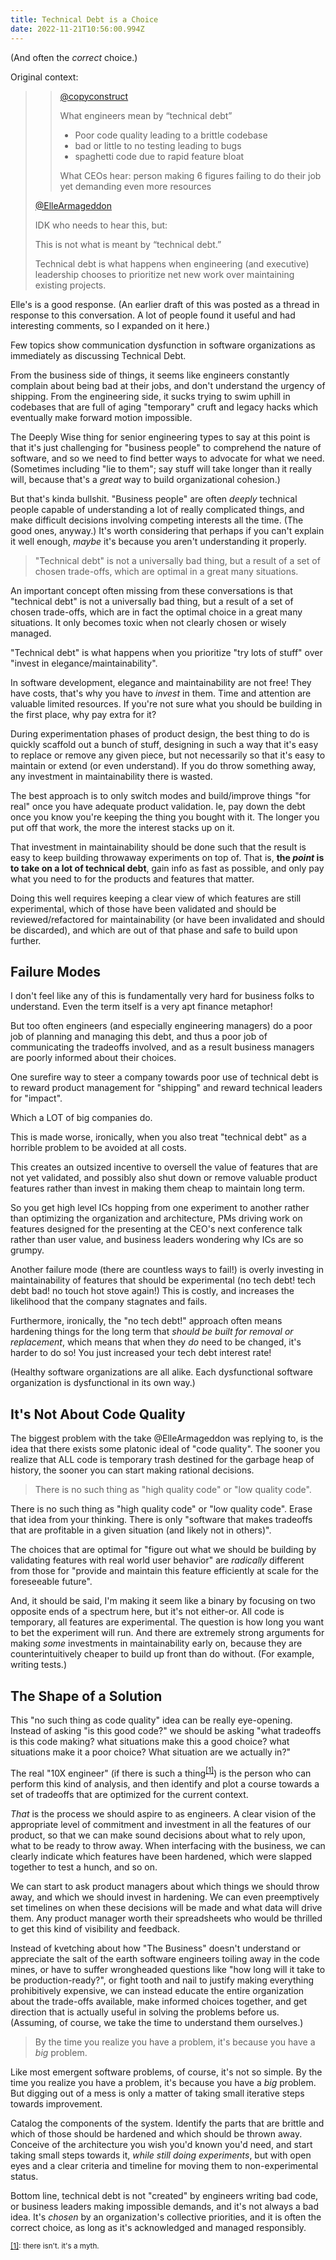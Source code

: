 ```yaml
---
title: Technical Debt is a Choice
date: 2022-11-21T10:56:00.994Z
---
```


(And often the _correct_ choice.)

Original context:

> > [@copyconstruct](https://twitter.com/copyconstruct/status/1592527230978387968)
> >
> > What engineers mean by “technical debt”
> >
> > - Poor code quality leading to a brittle codebase
> > - bad or little to no testing leading to bugs
> > - spaghetti code due to rapid feature bloat
> >
> > What CEOs hear: person making 6 figures failing to do their
> > job yet demanding even more resources
>
> [@ElleArmageddon](https://twitter.com/ElleArmageddon/status/1592885383477723137)
>
> IDK who needs to hear this, but:
>
> This is not what is meant by “technical debt.”
>
> Technical debt is what happens when engineering (and executive)
> leadership chooses to prioritize net new work over maintaining
> existing projects.

Elle's is a good response. (An earlier draft of this was posted
as a thread in response to this conversation. A lot of people
found it useful and had interesting comments, so I expanded on it
here.)

Few topics show communication dysfunction in software
organizations as immediately as discussing Technical Debt.

From the business side of things, it seems like engineers
constantly complain about being bad at their jobs, and don't
understand the urgency of shipping. From the engineering side,
it sucks trying to swim uphill in codebases that are full of
aging "temporary" cruft and legacy hacks which eventually make
forward motion impossible.

The Deeply Wise thing for senior engineering types to say at this
point is that it's just challenging for "business people" to
comprehend the nature of software, and so we need to find better
ways to advocate for what we need. (Sometimes including "lie to
them"; say stuff will take longer than it really will, because
that's a _great_ way to build organizational cohesion.)

But that's kinda bullshit. "Business people" are often _deeply_
technical people capable of understanding a lot of really
complicated things, and make difficult decisions involving
competing interests all the time. (The good ones, anyway.) It's
worth considering that perhaps if you can't explain it well
enough, _maybe_ it's because you aren't understanding it
properly.

<blockquote class="pullquote left"><p>"Technical debt" is not a
universally bad thing, but a result of a set of chosen
trade-offs, which are optimal in a great many
situations.</p></blockquote>

An important concept often missing from these conversations is
that "technical debt" is not a universally bad thing, but a
result of a set of chosen trade-offs, which are in fact the
optimal choice in a great many situations. It only becomes toxic
when not clearly chosen or wisely managed.

"Technical debt" is what happens when you prioritize "try lots of
stuff" over "invest in elegance/maintainability".

In software development, elegance and maintainability are not
free! They have costs, that's why you have to _invest_ in them.
Time and attention are valuable limited resources. If you're not
sure what you should be building in the first place, why pay
extra for it?

During experimentation phases of product design, the best thing
to do is quickly scaffold out a bunch of stuff, designing in such
a way that it's easy to replace or remove any given piece, but
not necessarily so that it's easy to maintain or extend (or even
understand). If you do throw something away, any investment in
maintainability there is wasted.

The best approach is to only switch modes and build/improve
things "for real" once you have adequate product validation. Ie,
pay down the debt once you know you're keeping the thing you
bought with it. The longer you put off that work, the more the
interest stacks up on it.

That investment in maintainability should be done such that the
result is easy to keep building throwaway experiments on top of.
That is, **the _point_ is to take on a lot of technical debt**,
gain info as fast as possible, and only pay what you need to for
the products and features that matter.

Doing this well requires keeping a clear view of which features
are still experimental, which of those have been validated and
should be reviewed/refactored for maintainability (or have been
invalidated and should be discarded), and which are out of that
phase and safe to build upon further.

## Failure Modes

I don't feel like any of this is fundamentally very hard for
business folks to understand. Even the term itself is a very apt
finance metaphor!

But too often engineers (and especially engineering managers) do
a poor job of planning and managing this debt, and thus a poor
job of communicating the tradeoffs involved, and as a result
business managers are poorly informed about their choices.

One surefire way to steer a company towards poor use of technical
debt is to reward product management for "shipping" and reward
technical leaders for "impact".

Which a LOT of big companies do.

This is made worse, ironically, when you also treat "technical
debt" as a horrible problem to be avoided at all costs.

This creates an outsized incentive to oversell the value of
features that are not yet validated, and possibly also shut down
or remove valuable product features rather than invest in making
them cheap to maintain long term.

So you get high level ICs hopping from one experiment to another
rather than optimizing the organization and architecture, PMs
driving work on features designed for the presenting at the CEO's
next conference talk rather than user value, and business leaders
wondering why ICs are so grumpy.

Another failure mode (there are countless ways to fail!) is
overly investing in maintainability of features that should be
experimental (no tech debt! tech debt bad! no touch hot stove
again!) This is costly, and increases the likelihood that the
company stagnates and fails.

Furthermore, ironically, the "no tech debt!" approach often means
hardening things for the long term that _should be built for
removal or replacement_, which means that when they _do_ need to
be changed, it's harder to do so! You just increased your tech
debt interest rate!

(Healthy software organizations are all alike. Each dysfunctional
software organization is dysfunctional in its own way.)

## It's Not About Code Quality

The biggest problem with the take @ElleArmageddon was replying
to, is the idea that there exists some platonic ideal of "code
quality". The sooner you realize that ALL code is temporary trash
destined for the garbage heap of history, the sooner you can
start making rational decisions.

<blockquote class="pullquote right"><p>There is no such thing as
"high quality code" or "low quality code".</p></blockquote>

There is no such thing as "high quality code" or "low quality
code". Erase that idea from your thinking. There is only
"software that makes tradeoffs that are profitable in a given
situation (and likely not in others)".

The choices that are optimal for "figure out what we should be
building by validating features with real world user behavior"
are _radically_ different from those for "provide and maintain
this feature efficiently at scale for the foreseeable future".

And, it should be said, I'm making it seem like a binary by
focusing on two opposite ends of a spectrum here, but it's not
either-or. All code is temporary, all features are experimental.
The question is how long you want to bet the experiment will run.
And there are extremely strong arguments for making _some_
investments in maintainability early on, because they are
counterintuitively cheaper to build up front than do without.
(For example, writing tests.)

## The Shape of a Solution

This "no such thing as code quality" idea can be really
eye-opening. Instead of asking "is this good code?" we should be
asking "what tradeoffs is this code making? what situations make
this a good choice? what situations make it a poor choice? What
situation are we actually in?"

The real "10X engineer" (if there is such a thing<sup><a
href="#techdebt-fn-1" id="techdebt-return-1">[1]<a></sup>) is
the person who can perform this kind of analysis, and then
identify and plot a course towards a set of tradeoffs that are
optimized for the current context.

_That_ is the process we should aspire to as engineers. A clear
vision of the appropriate level of commitment and investment in
all the features of our product, so that we can make sound
decisions about what to rely upon, what to be ready to throw
away. When interfacing with the business, we can clearly
indicate which features have been hardened, which were slapped
together to test a hunch, and so on.

We can start to ask product managers about which things we should
throw away, and which we should invest in hardening. We can even
preemptively set timelines on when these decisions will be made
and what data will drive them. Any product manager worth their
spreadsheets who would be thrilled to get this kind of visibility
and feedback.

Instead of kvetching about how "The Business" doesn't understand
or appreciate the salt of the earth software engineers toiling
away in the code mines, or have to suffer wrongheaded questions
like "how long will it take to be production-ready?", or fight
tooth and nail to justify making everything prohibitively
expensive, we can instead educate the entire organization about
the trade-offs available, make informed choices together, and get
direction that is actually useful in solving the problems before
us. (Assuming, of course, we take the time to understand them
ourselves.)

<blockquote class="pullquote left"><p>By the time you realize you
have a problem, it&#39;s because you have a <em>big</em>
problem.</p></blockquote>

Like most emergent software problems, of course, it's not so
simple. By the time you realize you have a problem, it's because
you have a _big_ problem. But digging out of a mess is only a
matter of taking small iterative steps towards improvement.

Catalog the components of the system. Identify the parts that are
brittle and which of those should be hardened and which should be
thrown away. Conceive of the architecture you wish you'd known
you'd need, and start taking small steps towards it, _while still
doing experiments_, but with open eyes and a clear criteria and
timeline for moving them to non-experimental status.

Bottom line, technical debt is not "created" by engineers writing
bad code, or business leaders making impossible demands, and it's
not always a bad idea. It's _chosen_ by an organization's
collective priorities, and it is often the correct choice, as
long as it's acknowledged and managed responsibly.

<small><a href="#techdebt-return-1" id="techdebt-fn-1"
name="techdebt-fn-1">[1]</a>: there isn't. it's a myth.</small>
